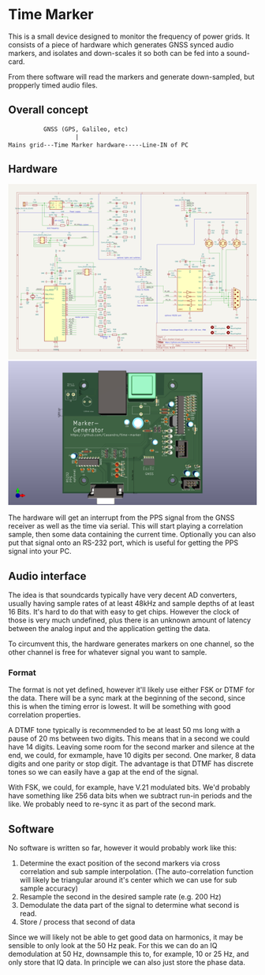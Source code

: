 # Time Marker

This is a small device designed to monitor the frequency of power grids.
It consists of a piece of hardware which generates GNSS synced audio markers, and isolates and down-scales it so both can be fed into a sound-card.

From there software will read the markers and generate down-sampled, but propperly timed audio files.



## Overall concept
```
          GNSS (GPS, Galileo, etc)
                   |
Mains grid---Time Marker hardware-----Line-IN of PC

```

## Hardware

![schematics](images/schematics.png)
![board](images/board.png)

The hardware will get an interrupt from the PPS signal from the GNSS receiver as well as the time via serial.
This will start playing a correlation sample, then some data containing the current time.
Optionally you can also put that signal onto an RS-232 port, which is useful for getting the PPS signal into your PC.

## Audio interface
The idea is that soundcards typically have very decent AD converters, usually having sample rates of at least 48kHz and sample depths of at least 16 Bits. It's hard to do that with easy to get chips.
However the clock of those is very much undefined, plus there is an unknown amount of latency between the analog input and the application getting the data.

To circumvent this, the hardware generates markers on one channel, so the other channel is free for whatever signal you want to sample.

### Format

The format is not yet defined, however it'll likely use either FSK or DTMF for the data.
There will be a sync mark at the beginning of the second, since this is when the timing error is lowest. It will be something with good correlation properties.

A DTMF tone typically is recommended to be at least 50 ms long with a pause of 20 ms between two digits. This means that in a second we could have 14 digits. Leaving some room for the second marker and silence at the end, we could, for exmample, have 10 digits per second. One marker, 8 data digits and one parity or stop digit. The advantage is that DTMF has discrete tones so we can easily have a gap at the end of the signal.

With FSK, we could, for example, have V.21 modulated bits. We'd probably have something like 256 data bits when we subtract run-in periods and the like. We probably need to re-sync it as part of the second mark.

## Software
No software is written so far, however it would probably work like this:

1. Determine the exact position of the second markers via cross correlation and sub sample interpolation. (The auto-correlation function will likely be triangular around it's center which we can use for sub sample accuracy)
2. Resample the second in the desired sample rate (e.g. 200 Hz)
3. Demodulate the data part of the signal to determine what second is read.
4. Store / process that second of data

Since we will likely not be able to get good data on harmonics, it may be sensible to only look at the 50 Hz peak. For this we can do an IQ demodulation at 50 Hz, downsample this to, for example, 10 or 25 Hz, and only store that IQ data. In principle we can also just store the phase data.

